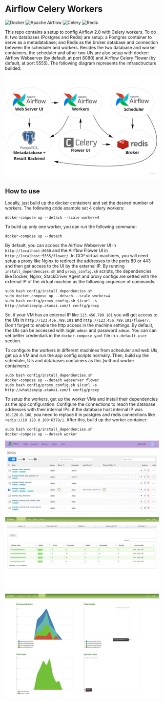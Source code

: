 # Airflow Celery Workers

<p>
<img alt="Docker" src="https://img.shields.io/badge/docker-%230db7ed.svg?&style=for-the-badge&logo=docker&logoColor=white"/>
<img alt="Apache Airflow" src="https://img.shields.io/badge/apacheairflow-%23017cee.svg?&style=for-the-badge&logo=apache-airflow&logoColor=white"/>
<img alt="Celery" src="https://img.shields.io/badge/celery-%2337814A.svg?&style=for-the-badge&logo=celery&logoColor=white"/>
<img alt="Redis" src="https://img.shields.io/badge/redis-%23DC382D.svg?&style=for-the-badge&logo=redis&logoColor=white"/>
</p>

This repo contains a setup to config Airflow 2.0 with Celery workers. To do it, two databases (Postgres and Redis) are setup: a Postgres container to serve as a metadatabase; and Redis as the broker database and connection between the scheduler and workers. Besides the two database and worker containers, the scheduler and other two UIs are also setup with docker: Airflow Webserver (by default, at port 8080) and Airflow Celery Flower (by default, at port 5555). The following diagram represents the infrasctructure builded:

<p align="center"><img src="./img/diagram.jpg"></p>

## How to use

Locally, just build up the docker containers and set the desired number of workers. The following code example set 4 celery workers:

```shell
docker-compose up --detach --scale worker=4
```

To build up only one worker, you can run the following command:

```shell
docker-compose up --detach
```

By default, you can access the Airflow Webserver UI in `http://localhost:8080` and the Airflow Flower UI in `http://localhost:5555/flower/`. In GCP virtual machines, you will need setup a proxy like Nginx to redirect the addresses to the ports 80 or 443 and then get access to the UI by the external IP. By running `install_dependencies.sh` and `proxy_config.sh` scripts, the dependencies like Docker, Nginx, StackDriver Agent and proxy configs are setted with the external IP of the virtual machine as the following sequence of commands:

```shell
sudo bash config/install_dependencies.sh
sudo docker-compose up --detach --scale worker=4
sudo bash config/proxy_config.sh $(curl -s http://whatismyip.akamai.com/) config/proxy
```

So, if your VM has an external IP like `123.456.789.101` you will get access to the UIs in `http://123.456.789.101` and `http://123.456.789.101/flower/`. Don't forget to enable the http access in the machine settings. By default, the UIs can be accessed with login `admin` and password `admin`. You can can set better credentials in the `docker-compose.yaml` file in `x-default-user` section.

To configure the workers in different machines from scheduler and web UIs, get up a VM and run the app config scripts normally. Then, build up the scheduler, UIs and databases containers as this (without worker containers):

```shell
sudo bash config/install_dependencies.sh
docker-compose up --detach webserver flower
sudo bash config/proxy_config.sh $(curl -s http://whatismyip.akamai.com/) config/proxy
```

To setup the workers, get up the worker VMs and install their dependencies as the app configuration. Configure the connections to reach the database addresses with their internal IPs: if the database host internal IP was `10.128.0.100`, you need to replace it in postgres and redis connections like `redis://10.128.0.100:6379/1`. After this, build up the worker container:

```shell
sudo bash config/install_dependencies.sh
docker-compose up --detach worker
```

![Airflow Webserver UI](img/airflow.png)

![Flower Dashboard](img/flower.png)

![Flower Monitor](img/flower_monitor.png)
